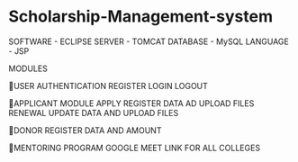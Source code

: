 # Scholarship-Management-system

SOFTWARE - ECLIPSE
SERVER - TOMCAT
DATABASE - MySQL
LANGUAGE - JSP


MODULES

USER AUTHENTICATION
REGISTER
LOGIN
LOGOUT


APPLICANT MODULE
     APPLY
         REGISTER DATA AD UPLOAD FILES
RENEWAL
    UPDATE DATA AND UPLOAD FILES

DONOR
         REGISTER DATA AND AMOUNT

MENTORING PROGRAM
         GOOGLE MEET LINK FOR ALL COLLEGES


